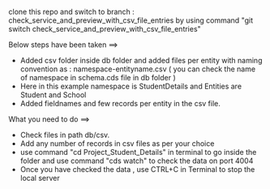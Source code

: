 clone this repo and switch to branch : check_service_and_preview_with_csv_file_entries by using command "git switch check_service_and_preview_with_csv_file_entries"

Below steps have been taken ==>
* Added csv folder inside db folder and added files per entity with naming convention as :
namespace-entityname.csv ( you can check the name of namespace in schema.cds file in db folder )
* Here in this example namespace is StudentDetails and Entities are Student and School
* Added fieldnames and few records per entity in the csv file.

What you need to do ==>
* Check files in path db/csv.
* Add any number of records in csv files as per your choice
* use command "cd Project_Student_Details" in terminal to go inside the folder and use command "cds watch" to check the data  on port 4004
* Once you have checked the data , use CTRL+C in Terminal to stop the local server
